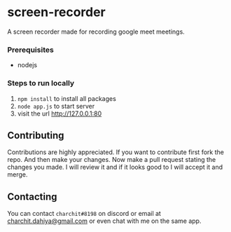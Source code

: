 # screen-recorder
A screen recorder made for recording google meet meetings.


### Prerequisites
- nodejs

### Steps to run locally
1. `npm install` to install all packages
2. `node app.js` to start server
3. visit the url http://127.0.0.1:80

## Contributing
Contributions are highly appreciated. If you want to contribute first fork the repo. And then make your changes. Now make a pull request stating the changes you made. I will review it and if it looks good to I will accept it and merge.

## Contacting
You can contact `charchit#8198` on discord or email at charchit.dahiya@gmail.com or even chat with me on the same app.
